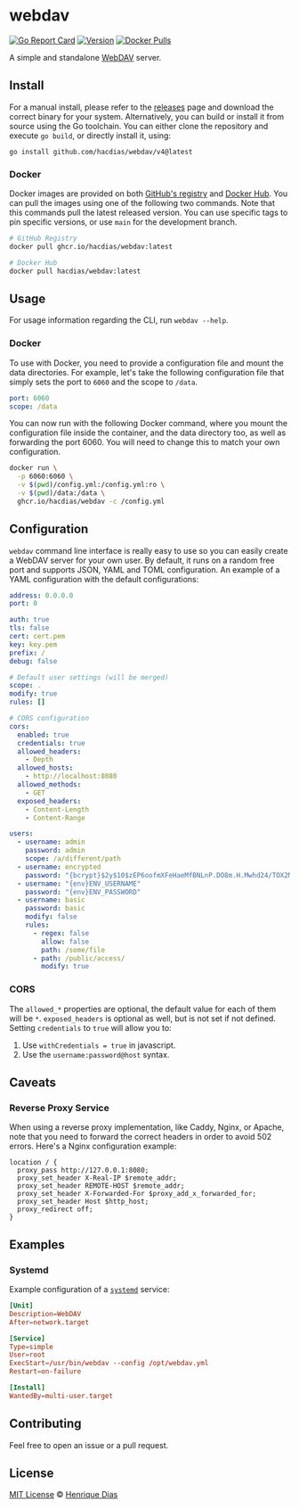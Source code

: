 # webdav

[![Go Report Card](https://goreportcard.com/badge/github.com/hacdias/webdav?style=flat-square)](https://goreportcard.com/report/hacdias/webdav)
[![Version](https://img.shields.io/github/release/hacdias/webdav.svg?style=flat-square)](https://github.com/hacdias/webdav/releases/latest)
[![Docker Pulls](https://img.shields.io/docker/pulls/hacdias/webdav?style=flat-square)](https://hub.docker.com/r/hacdias/webdav)

A simple and standalone [WebDAV](https://en.wikipedia.org/wiki/WebDAV) server.

## Install

For a manual install, please refer to the [releases](https://github.com/hacdias/webdav/releases) page and download the correct binary for your system. Alternatively, you can build or install it from source using the Go toolchain. You can either clone the repository and execute `go build`, or directly install it, using:

```
go install github.com/hacdias/webdav/v4@latest
```

### Docker

Docker images are provided on both [GitHub's registry](https://github.com/hacdias/webdav/pkgs/container/webdav) and [Docker Hub](https://hub.docker.com/r/hacdias/webdav). You can pull the images using one of the following two commands. Note that this commands pull the latest released version. You can use specific tags to pin specific versions, or use `main` for the development branch.

```bash
# GitHub Registry
docker pull ghcr.io/hacdias/webdav:latest

# Docker Hub
docker pull hacdias/webdav:latest
```

## Usage

For usage information regarding the CLI, run `webdav --help`.

### Docker

To use with Docker, you need to provide a configuration file and mount the data directories. For example, let's take the following configuration file that simply sets the port to `6060` and the scope to `/data`.

```yaml
port: 6060
scope: /data
```

You can now run with the following Docker command, where you mount the configuration file inside the container, and the data directory too, as well as forwarding the port 6060. You will need to change this to match your own configuration.

```bash
docker run \
  -p 6060:6060 \
  -v $(pwd)/config.yml:/config.yml:ro \
  -v $(pwd)/data:/data \
  ghcr.io/hacdias/webdav -c /config.yml
```

## Configuration

`webdav` command line interface is really easy to use so you can easily create a WebDAV server for your own user. By default, it runs on a random free port and supports JSON, YAML and TOML configuration. An example of a YAML configuration with the default configurations:

```yaml
address: 0.0.0.0
port: 0

auth: true
tls: false
cert: cert.pem
key: key.pem
prefix: /
debug: false

# Default user settings (will be merged)
scope: .
modify: true
rules: []

# CORS configuration
cors:
  enabled: true
  credentials: true
  allowed_headers:
    - Depth
  allowed_hosts:
    - http://localhost:8080
  allowed_methods:
    - GET
  exposed_headers:
    - Content-Length
    - Content-Range

users:
  - username: admin
    password: admin
    scope: /a/different/path
  - username: encrypted
    password: "{bcrypt}$2y$10$zEP6oofmXFeHaeMfBNLnP.DO8m.H.Mwhd24/TOX2MWLxAExXi4qgi"
  - username: "{env}ENV_USERNAME"
    password: "{env}ENV_PASSWORD"
  - username: basic
    password: basic
    modify: false
    rules:
      - regex: false
        allow: false
        path: /some/file
      - path: /public/access/
        modify: true
```


### CORS

The `allowed_*` properties are optional, the default value for each of them will be `*`. `exposed_headers` is optional as well, but is not set if not defined. Setting `credentials` to `true` will allow you to:

1. Use `withCredentials = true` in javascript.
2. Use the `username:password@host` syntax.

## Caveats

### Reverse Proxy Service

When using a reverse proxy implementation, like Caddy, Nginx, or Apache, note that you need to forward the correct headers in order to avoid 502 errors. Here's a Nginx configuration example:

```nginx
location / {
  proxy_pass http://127.0.0.1:8080;
  proxy_set_header X-Real-IP $remote_addr;
  proxy_set_header REMOTE-HOST $remote_addr;
  proxy_set_header X-Forwarded-For $proxy_add_x_forwarded_for;
  proxy_set_header Host $http_host;
  proxy_redirect off;
}
```

## Examples

### Systemd

Example configuration of a [`systemd`](https://en.wikipedia.org/wiki/Systemd) service:

```toml
[Unit]
Description=WebDAV
After=network.target

[Service]
Type=simple
User=root
ExecStart=/usr/bin/webdav --config /opt/webdav.yml
Restart=on-failure

[Install]
WantedBy=multi-user.target
```

## Contributing

Feel free to open an issue or a pull request.

## License

[MIT License](LICENSE) © [Henrique Dias](https://hacdias.com)
